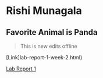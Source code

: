 # **Rishi Munagala**

## Favorite Animal is Panda

> This is new edits offline


[Link]lab-report-1-week-2.html)


[Lab Report 1](https://rikochu.github.io/cse15l-lab-reports/lab-report-1-week-2.html)
